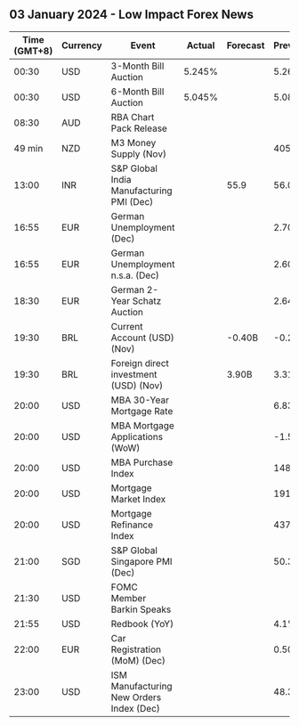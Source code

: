 ## 03 January 2024 - Low Impact Forex News

| Time (GMT+8) | Currency | Event | Actual | Forecast | Previous |
|------|----------|-------|--------|----------|----------|
| 00:30 | USD | 3-Month Bill Auction | 5.245% |  | 5.260% |
| 00:30 | USD | 6-Month Bill Auction | 5.045% |  | 5.080% |
| 08:30 | AUD | RBA Chart Pack Release |  |  |  |
| 49 min | NZD | M3 Money Supply (Nov) |  |  | 405.9B |
| 13:00 | INR | S&P Global India Manufacturing PMI (Dec) |  | 55.9 | 56.0 |
| 16:55 | EUR | German Unemployment (Dec) |  |  | 2.702M |
| 16:55 | EUR | German Unemployment n.s.a. (Dec) |  |  | 2.606M |
| 18:30 | EUR | German 2-Year Schatz Auction |  |  | 2.640% |
| 19:30 | BRL | Current Account (USD) (Nov) |  | -0.40B | -0.23B |
| 19:30 | BRL | Foreign direct investment (USD) (Nov) |  | 3.90B | 3.31B |
| 20:00 | USD | MBA 30-Year Mortgage Rate |  |  | 6.83% |
| 20:00 | USD | MBA Mortgage Applications (WoW) |  |  | -1.5% |
| 20:00 | USD | MBA Purchase Index |  |  | 148.7 |
| 20:00 | USD | Mortgage Market Index |  |  | 191.6 |
| 20:00 | USD | Mortgage Refinance Index |  |  | 437.6 |
| 21:00 | SGD | S&P Global Singapore PMI (Dec) |  |  | 50.3 |
| 21:30 | USD | FOMC Member Barkin Speaks |  |  |  |
| 21:55 | USD | Redbook (YoY) |  |  | 4.1% |
| 22:00 | EUR | Car Registration (MoM) (Dec) |  |  | 0.50% |
| 23:00 | USD | ISM Manufacturing New Orders Index (Dec) |  |  | 48.3 |
